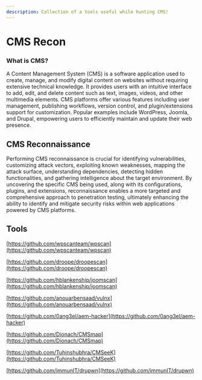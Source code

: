 ```yaml
---
description: Collection of a tools useful while hunting CMS!
---
```


# **CMS Recon** #

### **What is CMS?** ###

A Content Management System (CMS) is a software application used to create, manage, and modify digital content on websites without requiring extensive technical knowledge. It provides users with an intuitive interface to add, edit, and delete content such as text, images, videos, and other multimedia elements. CMS platforms offer various features including user management, publishing workflows, version control, and plugin/extensions support for customization. Popular examples include WordPress, Joomla, and Drupal, empowering users to efficiently maintain and update their web presence.

## **CMS Reconnaissance** ##
Performing CMS reconnaissance is crucial for identifying vulnerabilities, customizing attack vectors, exploiting known weaknesses, mapping the attack surface, understanding dependencies, detecting hidden functionalities, and gathering intelligence about the target environment. By uncovering the specific CMS being used, along with its configurations, plugins, and extensions, reconnaissance enables a more targeted and comprehensive approach to penetration testing, ultimately enhancing the ability to identify and mitigate security risks within web applications powered by CMS platforms.

## **Tools** ##
[https://github.com/wpscanteam/wpscan](https://github.com/wpscanteam/wpscan)

[https://github.com/droope/droopescan](https://github.com/droope/droopescan)

[https://github.com/hblankenship/joomscan](https://github.com/hblankenship/joomscan)

[https://github.com/anouarbensaad/vulnx](https://github.com/anouarbensaad/vulnx)

[https://github.com/0ang3el/aem-hacker](https://github.com/0ang3el/aem-hacker)

[https://github.com/Dionach/CMSmap](https://github.com/Dionach/CMSmap)

[https://github.com/Tuhinshubhra/CMSeeK](https://github.com/Tuhinshubhra/CMSeeK)

[https://github.com/immunIT/drupwn](https://github.com/immunIT/drupwn)

